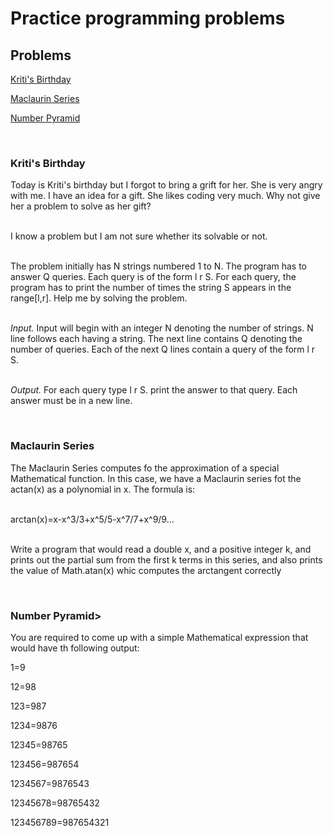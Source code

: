 # Practice programming problems
<h2>Problems</h2>
<a href="https://github.com/FrancisPepito/practice-programming-problems#kriti">Kriti's Birthday</a><p>
<a href="https://github.com/FrancisPepito/practice-programming-problems#maclaurin">Maclaurin Series</a><p>
<a href="https://github.com/FrancisPepito/practice-programming-problems#pyramid">Number Pyramid</a><p>
</br>

<a name="kriti"></a>
<h3>Kriti's Birthday</h3>
Today is Kriti's birthday but I forgot to bring a grift for her. She is very angry with me. I have an idea for a gift. She likes coding very much. Why not give her a problem to solve as her gift?<p>
</br>
I know a problem but I am not sure whether its solvable or not.<p>
</br>
The problem initially has N strings numbered 1 to N. The program has to answer Q queries. Each query is of the form l r S. For each query, the program has to print the number of times the string S appears in the range[l,r]. Help me by solving the problem.<p>
</br>
<i>Input. </i>Input will begin with an integer N denoting the number of strings. N line follows each having a string. The next line contains Q denoting the number of queries. Each of the next Q lines contain a query of the form l r S.<p>
</br>
<i>Output. </i>For each query type l r S. print the answer to that query. Each answer must be in a new line.<p>
</br>

<a name="maclaurin"></a>
<h3>Maclaurin Series</h3>
The Maclaurin Series computes fo the approximation of a special Mathematical function. In this case, we have a Maclaurin series fot the actan(x) as a polynomial in x. The formula is: <p>
</br>
arctan(x)=x-x^3/3+x^5/5-x^7/7+x^9/9... <p>
</br>
Write a program that would read a double x, and a positive integer k, and prints out the partial sum from the first k terms in this series, and also prints the value of Math.atan(x) whic computes the arctangent correctly<p>
</br>

<a name="pyramid"></a>
<h3>Number Pyramid></h3>
You are required to come up with a simple Mathematical expression that would have th following output:<p>
        1=9<p>
       12=98<p>
      123=987<p>
     1234=9876<p>
    12345=98765<p>
   123456=987654<p>
  1234567=9876543<p>
 12345678=98765432<p>
123456789=987654321
